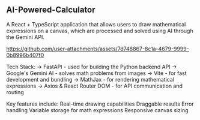 ## AI-Powered-Calculator

A React + TypeScript application that allows users to draw mathematical expressions on a canvas, which are processed and solved using AI through the Gemini API.

https://github.com/user-attachments/assets/7d748867-8c1a-4679-9999-0b8996b407f0

Tech Stack:
 -> FastAPI - used for building the Python backend API
 -> Google's Gemini AI - solves math problems from images
 -> Vite - for fast development and bundling
 -> MathJax - for rendering mathematical expressions 
 -> Axios & React Router DOM - for API communication and routing

Key features include:
Real-time drawing capabilities
Draggable results
Error handling
Variable storage for math expressions
Responsive canvas sizing

